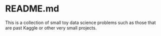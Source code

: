 # README.md

This is a collection of small toy data science problems such as those that are past Kaggle or other very small projects. 